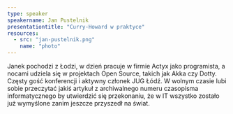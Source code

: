 ```yaml
---
type: speaker
speakername: Jan Pustelnik
presentationtitle: "Curry-Howard w praktyce"
resources:
  - src: "jan-pustelnik.png"
    name: "photo"
---
```

Janek pochodzi z Łodzi, w dzień pracuje w firmie Actyx jako programista, a nocami udziela się w projektach Open Source, takich jak Akka czy Dotty. Częsty gość konferencji i aktywny członek JUG Łódź. W wolnym czasie lubi sobie przeczytać jakiś artykuł z archiwalnego numeru czasopisma informatycznego by utwierdzić się przekonaniu, że w IT wszystko zostało już wymyślone zanim jeszcze przyszedł na świat.
